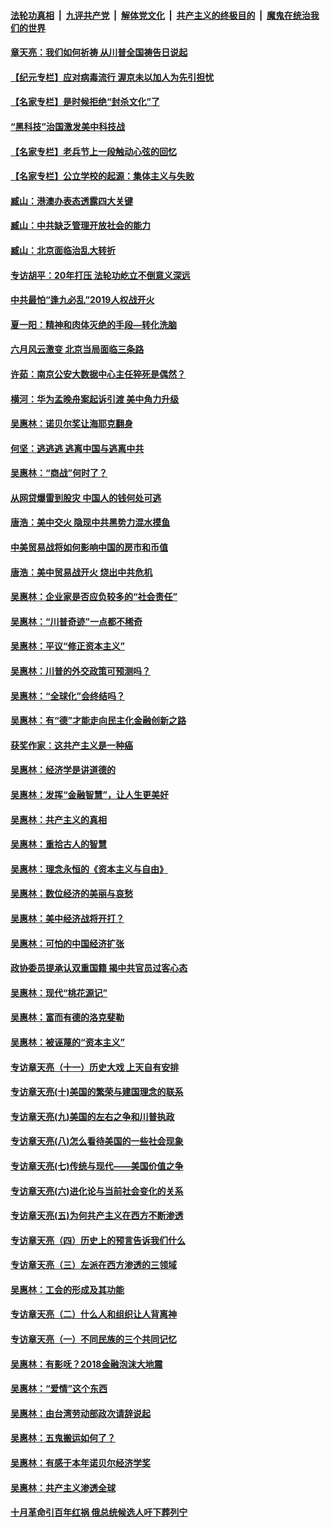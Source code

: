 

####  [法轮功真相](../../../../basic/blob/master/README.md?t=07030631) &nbsp;|&nbsp; [九评共产党](../../../../9ping.md/blob/master/README.md?t=07030631) &nbsp;|&nbsp; [解体党文化](../../../../jtdwh.md/blob/master/README.md?t=07030631)  &nbsp;|&nbsp; [共产主义的终极目的](../../../../gczydzjmd.md/blob/master/README.md?t=07030631) &nbsp;|&nbsp; [魔鬼在统治我们的世界](../../../../mgztzwmdsj.md/blob/master/README.md?t=07030631) 

#### [章天亮：我们如何祈祷 从川普全国祷告日说起](../pages/nsc423/n11944627.md?t=07030631) 

#### [【纪元专栏】应对病毒流行 渥京未以加人为先引担忧](../pages/nsc423/n11875714.md?t=07030631) 

#### [【名家专栏】是时候拒绝“封杀文化”了](../pages/nsc423/n11814093.md?t=07030631) 

#### [“黑科技”治国激发美中科技战](../pages/nsc423/n11638056.md?t=07030631) 

#### [【名家专栏】老兵节上一段触动心弦的回忆](../pages/nsc423/n11646016.md?t=07030631) 

#### [【名家专栏】公立学校的起源：集体主义与失败](../pages/nsc423/n11601833.md?t=07030631) 

#### [臧山：港澳办表态透露四大关键](../pages/nsc423/n11421628.md?t=07030631) 

#### [臧山：中共缺乏管理开放社会的能力](../pages/nsc423/n11407457.md?t=07030631) 

#### [臧山：北京面临治乱大转折](../pages/nsc423/n11406895.md?t=07030631) 

#### [专访胡平：20年打压 法轮功屹立不倒意义深远](../pages/nsc423/n11398800.md?t=07030631) 

#### [中共最怕“逢九必乱”2019人权战开火](../pages/nsc423/n11385248.md?t=07030631) 

#### [夏一阳：精神和肉体灭绝的手段—转化洗脑](../pages/nsc423/n11368250.md?t=07030631) 

#### [六月风云激变 北京当局面临三条路](../pages/nsc423/n11313668.md?t=07030631) 

#### [许茹：南京公安大数据中心主任猝死是偶然？](../pages/nsc423/n11064744.md?t=07030631) 

#### [横河：华为孟晚舟案起诉引渡 美中角力升级](../pages/nsc423/n11027230.md?t=07030631) 

#### [吴惠林：诺贝尔奖让海耶克翻身](../pages/nsc423/n10890049.md?t=07030631) 

#### [何坚：逃逃逃 逃离中国与逃离中共](../pages/nsc423/n10592891.md?t=07030631) 

#### [吴惠林：“商战”何时了？](../pages/nsc423/n10573558.md?t=07030631) 

#### [从网贷爆雷到股灾 中国人的钱何处可逃](../pages/nsc423/n10572800.md?t=07030631) 

#### [唐浩：美中交火 隐现中共黑势力混水摸鱼](../pages/nsc423/n10544040.md?t=07030631) 

#### [中美贸易战将如何影响中国的房市和币值](../pages/nsc423/n10543697.md?t=07030631) 

#### [唐浩：美中贸易战开火 烧出中共危机](../pages/nsc423/n10540126.md?t=07030631) 

#### [吴惠林：企业家是否应负较多的“社会责任”](../pages/nsc423/n10535022.md?t=07030631) 

#### [吴惠林：“川普奇迹”一点都不稀奇](../pages/nsc423/n10512808.md?t=07030631) 

#### [吴惠林：平议“修正资本主义”](../pages/nsc423/n10495724.md?t=07030631) 

#### [吴惠林：川普的外交政策可预测吗？](../pages/nsc423/n10462387.md?t=07030631) 

#### [吴惠林：“全球化”会终结吗？](../pages/nsc423/n10452838.md?t=07030631) 

#### [吴惠林：有“德”才能走向民主化金融创新之路](../pages/nsc423/n10432292.md?t=07030631) 

#### [获奖作家：这共产主义是一种癌](../pages/nsc423/n10431541.md?t=07030631) 

#### [吴惠林：经济学是讲道德的](../pages/nsc423/n10398014.md?t=07030631) 

#### [吴惠林：发挥“金融智慧”，让人生更美好](../pages/nsc423/n10375019.md?t=07030631) 

#### [吴惠林：共产主义的真相](../pages/nsc423/n10351394.md?t=07030631) 

#### [吴惠林：重拾古人的智慧](../pages/nsc423/n10337691.md?t=07030631) 

#### [吴惠林：理念永恒的《资本主义与自由》](../pages/nsc423/n10316274.md?t=07030631) 

#### [吴惠林：数位经济的美丽与哀愁](../pages/nsc423/n10292946.md?t=07030631) 

#### [吴惠林：美中经济战将开打？](../pages/nsc423/n10258825.md?t=07030631) 

#### [吴惠林：可怕的中国经济扩张](../pages/nsc423/n10219147.md?t=07030631) 

#### [政协委员提承认双重国籍 揭中共官员过客心态](../pages/nsc423/n10208809.md?t=07030631) 

#### [吴惠林：现代“桃花源记”](../pages/nsc423/n10185234.md?t=07030631) 

#### [吴惠林：富而有德的洛克斐勒](../pages/nsc423/n10142264.md?t=07030631) 

#### [吴惠林：被诬蔑的“资本主义”](../pages/nsc423/n10124816.md?t=07030631) 

#### [专访章天亮（十一）历史大戏 上天自有安排](../pages/nsc423/n10094905.md?t=07030631) 

#### [专访章天亮(十)美国的繁荣与建国理念的联系](../pages/nsc423/n10094899.md?t=07030631) 

#### [专访章天亮(九)美国的左右之争和川普执政](../pages/nsc423/n10094889.md?t=07030631) 

#### [专访章天亮(八)怎么看待美国的一些社会现象](../pages/nsc423/n10094857.md?t=07030631) 

#### [专访章天亮(七)传统与现代——美国价值之争](../pages/nsc423/n10093140.md?t=07030631) 

#### [专访章天亮(六)进化论与当前社会变化的关系](../pages/nsc423/n10092036.md?t=07030631) 

#### [专访章天亮(五)为何共产主义在西方不断渗透](../pages/nsc423/n10083620.md?t=07030631) 

#### [专访章天亮（四）历史上的预言告诉我们什么](../pages/nsc423/n10083606.md?t=07030631) 

#### [专访章天亮（三）左派在西方渗透的三领域](../pages/nsc423/n10081115.md?t=07030631) 

#### [吴惠林：工会的形成及其功能](../pages/nsc423/n10080633.md?t=07030631) 

#### [专访章天亮（二）什么人和组织让人背离神](../pages/nsc423/n10076637.md?t=07030631) 

#### [专访章天亮（一）不同民族的三个共同记忆](../pages/nsc423/n10074188.md?t=07030631) 

#### [吴惠林：有影呒？2018金融泡沫大地震](../pages/nsc423/n10040534.md?t=07030631) 

#### [吴惠林：“爱情”这个东西](../pages/nsc423/n10019423.md?t=07030631) 

#### [吴惠林：由台湾劳动部政次请辞说起](../pages/nsc423/n9979679.md?t=07030631) 

#### [吴惠林：五鬼搬运如何了？](../pages/nsc423/n9925338.md?t=07030631) 

#### [吴惠林：有感于本年诺贝尔经济学奖](../pages/nsc423/n9871883.md?t=07030631) 

#### [吴惠林：共产主义渗透全球](../pages/nsc423/n9812748.md?t=07030631) 

#### [十月革命引百年红祸 俄总统候选人吁下葬列宁](../pages/nsc423/n9810182.md?t=07030631) 

